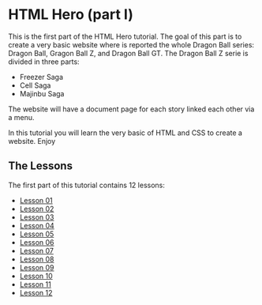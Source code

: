 # HTML Hero (part I)

This is the first part of the HTML Hero tutorial.
The goal of this part is to create a very basic website where is reported the
whole Dragon Ball series: Dragon Ball, Gragon Ball Z, and Dragon Ball GT.
The Dragon Ball Z serie is divided in three parts:

* Freezer Saga
* Cell Saga
* Majinbu Saga

The website will have a document page for each story linked each other via a
menu.

In this tutorial you will learn the very basic of HTML and CSS to create a 
website.
Enjoy

## The Lessons

The first part of this tutorial contains 12 lessons:

* [Lesson 01](https://github.com/sasadangelo/html-hero/tree/master/part-1/lesson-01)
* [Lesson 02](https://github.com/sasadangelo/html-hero/tree/master/part-1/lesson-02)
* [Lesson 03](https://github.com/sasadangelo/html-hero/tree/master/part-1/lesson-03)
* [Lesson 04](https://github.com/sasadangelo/html-hero/tree/master/part-1/lesson-04)
* [Lesson 05](https://github.com/sasadangelo/html-hero/tree/master/part-1/lesson-05)
* [Lesson 06](https://github.com/sasadangelo/html-hero/tree/master/part-1/lesson-06)
* [Lesson 07](https://github.com/sasadangelo/html-hero/tree/master/part-1/lesson-07)
* [Lesson 08](https://github.com/sasadangelo/html-hero/tree/master/part-1/lesson-08)
* [Lesson 09](https://github.com/sasadangelo/html-hero/tree/master/part-1/lesson-09)
* [Lesson 10](https://github.com/sasadangelo/html-hero/tree/master/part-1/lesson-10)
* [Lesson 11](https://github.com/sasadangelo/html-hero/tree/master/part-1/lesson-11)
* [Lesson 12](https://github.com/sasadangelo/html-hero/tree/master/part-1/lesson-12)
